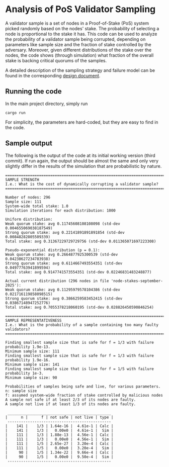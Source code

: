 # Analysis of PoS Validator Sampling

A validator sample is a set of nodes in a Proof-of-Stake (PoS) system picked randomly based on the nodes' stake.
The probability of selecting a node is proportional to the stake it has.
This code can be used to analyze the probability of a validator sample being corrupted, depending on parameters like
sample size and the fraction of stake controlled by the adversary.
Moreover, given different distributions of the stake over the nodes, the code shows (through simulation) what fraction
of the overall stake is backing critical quorums of the samples.

A detailed description of the sampling strategy and failure model can be found in the corresponding
[design document](https://docs.google.com/document/d/1cwrz5iqRhHvuzfpOJE4LW3heJEXfUFYwJp_gA29pZ0c/edit?usp=sharing).

## Running the code

In the main project directory, simply run

```shell
cargo run
```

For simplicity, the parameters are hard-coded, but they are easy to find in the code.

## Sample output

The following is the output of the code at its initial working version (third commit).
If run again, the output should be almost the same and only very slightly differ in the results of the simulation that
are probabilistic by nature.


```text
================================================================================
SAMPLE STRENGTH
I.e.: What is the cost of dynamically corrupting a validator sample?
================================================================================

Number of nodes: 296
Sample size: 111
System-wide total stake: 1.0
Simulation iterations for each distribution: 1000

Uniform distribution:
Weak quorum stake: avg 0.11745608108108098 (std-dev 0.004655069038187549)
Strong quorum stake: avg 0.22141891891891854 (std-dev 0.00848282805509339)
Total stake: avg 0.31367229729729756 (std-dev 0.011365071697223308)

Pseudo-exponential distribution (p = 0.1):
Weak quorum stake: avg 0.2664877925300539 (std-dev 0.04238627234783938)
Strong quorum stake: avg 0.6114667493554351 (std-dev 0.04977763941899594)
Total stake: avg 0.9147741573554351 (std-dev 0.02246831483248877)

Actual current distribution (296 nodes in file 'node-stakes-september-2025'):
Weak quorum stake: avg 0.11295979578104386 (std-dev 0.021716119858098515)
Strong quorum stake: avg 0.3866259583452415 (std-dev 0.03867148947252776)
Total stake: avg 0.7055378218060195 (std-dev 0.028826450590846254)

================================================================================
SAMPLE REPRESENTATIVENESS
I.e.: What is the probability of a sample containing too many faulty validators?
================================================================================

Finding smallest sample size that is safe for f = 1/3 with failure probability 1.9e-13.
Minimum sample size: 111
Finding smallest sample size that is safe for f = 1/3 with failure probability 1.9e-16.
Minimum sample size: 141
Finding smallest sample size that is live for f = 1/5 with failure probability 1e-3.
Minimum sample size: 90

Probabilities of samples being safe and live, for various parameters.
n: sample size
f: assumed system-wide fraction of stake controlled by malicious nodes
A sample not safe if at least 2/3 of its nodes are faulty.
A sample not live if at least 1/3 of its nodes are faulty.

 ______________________________________________ 
|      n |      f | not safe | not live | type |
 ---------------------------------------------- 
|    141 |    1/3 | 1.64e-16 |  4.61e-1 | Calc |
|    141 |    1/3 |   0.00e0 |  4.61e-1 |  Sim |
|    111 |    1/3 | 1.88e-13 |  4.56e-1 | Calc |
|    111 |    1/3 |   0.00e0 |  4.56e-1 |  Sim |
|    111 |    1/5 | 2.65e-27 |  3.20e-4 | Calc |
|    111 |    1/5 |   0.00e0 |  3.20e-4 |  Sim |
|     90 |    1/5 | 1.34e-22 |  9.66e-4 | Calc |
|     90 |    1/5 |   0.00e0 |  9.50e-4 |  Sim |
 ---------------------------------------------- 
```